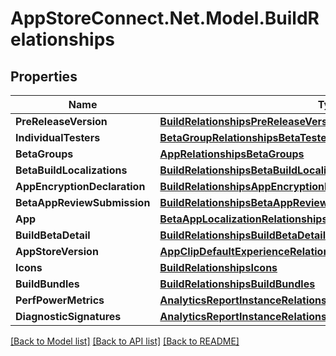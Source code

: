 # AppStoreConnect.Net.Model.BuildRelationships

## Properties

Name | Type | Description | Notes
------------ | ------------- | ------------- | -------------
**PreReleaseVersion** | [**BuildRelationshipsPreReleaseVersion**](BuildRelationshipsPreReleaseVersion.md) |  | [optional] 
**IndividualTesters** | [**BetaGroupRelationshipsBetaTesters**](BetaGroupRelationshipsBetaTesters.md) |  | [optional] 
**BetaGroups** | [**AppRelationshipsBetaGroups**](AppRelationshipsBetaGroups.md) |  | [optional] 
**BetaBuildLocalizations** | [**BuildRelationshipsBetaBuildLocalizations**](BuildRelationshipsBetaBuildLocalizations.md) |  | [optional] 
**AppEncryptionDeclaration** | [**BuildRelationshipsAppEncryptionDeclaration**](BuildRelationshipsAppEncryptionDeclaration.md) |  | [optional] 
**BetaAppReviewSubmission** | [**BuildRelationshipsBetaAppReviewSubmission**](BuildRelationshipsBetaAppReviewSubmission.md) |  | [optional] 
**App** | [**BetaAppLocalizationRelationshipsApp**](BetaAppLocalizationRelationshipsApp.md) |  | [optional] 
**BuildBetaDetail** | [**BuildRelationshipsBuildBetaDetail**](BuildRelationshipsBuildBetaDetail.md) |  | [optional] 
**AppStoreVersion** | [**AppClipDefaultExperienceRelationshipsReleaseWithAppStoreVersion**](AppClipDefaultExperienceRelationshipsReleaseWithAppStoreVersion.md) |  | [optional] 
**Icons** | [**BuildRelationshipsIcons**](BuildRelationshipsIcons.md) |  | [optional] 
**BuildBundles** | [**BuildRelationshipsBuildBundles**](BuildRelationshipsBuildBundles.md) |  | [optional] 
**PerfPowerMetrics** | [**AnalyticsReportInstanceRelationshipsSegments**](AnalyticsReportInstanceRelationshipsSegments.md) |  | [optional] 
**DiagnosticSignatures** | [**AnalyticsReportInstanceRelationshipsSegments**](AnalyticsReportInstanceRelationshipsSegments.md) |  | [optional] 

[[Back to Model list]](../README.md#documentation-for-models) [[Back to API list]](../README.md#documentation-for-api-endpoints) [[Back to README]](../README.md)

